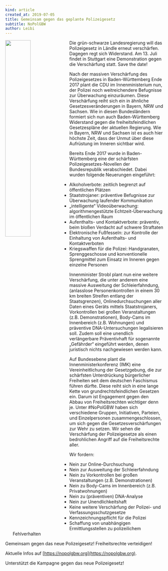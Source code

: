```yaml
---
kind: article
created_at: 2019-07-05
title: Gemeinsam gegen das geplante Polizeigesetz
subtitle: NoPolGBW
author: Leibi
---
```

<img src="/2019-07-04-beitritt-buendnis-nopolgbw/flyer.png" width="40%" align="left" >
Die grün-schwarze Landesregierung will das Polizeigesetz in Ländle erneut verschärfen. Dagegen regt sich Widerstand. Am 13. Juli findet in Stuttgart eine Demonstration gegen die Verschärfung statt. Save the date!

Nach der massiven Verschärfung des Polizeigesetzes in Baden-Württemberg Ende 2017 plant die CDU im Innenministerium nun, der Polizei noch weitreichendere Befugnisse zur Überwachung einzuräumen. Diese Verschärfung reiht sich ein in ähnliche Gesetzesveränderungen in Bayern, NRW und Sachsen. Wie in diesen Bundesländern formiert sich nun auch Baden-Württemberg Widerstand gegen die freiheitsfeindlichen Gesetzespläne der aktuellen Regierung. Wie in Bayern, NRW und Sachsen ist es auch hier höchste Zeit, dass der Unmut über diese Aufrüstung im Inneren sichtbar wird.

<!-- break -->

Bereits Ende 2017 wurde in Baden-Württemberg eine der schärfsten Polizeigesetzes-Novellen der Bundesrepublik verabschiedet. Dabei wurden folgende Neuerungen eingeführt:

  - Alkoholverbote: zeitlich begrenzt auf öffentlichen Plätzen
  - Staatstrojaner: präventive Befugnisse zur Überwachung laufender Kommunikation
  - „intelligente“ Videoüberwachung: algorithmengestützte Echtzeit-Überwachung im öffentlichen Raum
  - Aufenthalts- und Kontaktverbote: präventiv, beim bloßen Verdacht auf schwere Straftaten
  - Elektronische Fußfesseln: zur Kontrolle der Einhaltung von Aufenthalts- und Kontaktverboten
  - Kriegswaffen für die Polizei: Handgranaten, Sprenggeschosse und konventionelle Sprengmittel zum Einsatz im Inneren gegen einzelne Personen

Innenminister Strobl plant nun eine weitere Verschärfung, die unter anderem eine massive Ausweitung der Schleierfahndung, (anlasslose Personenkontrollen in einem 30 km breiten Streifen entlang der Staatsgrenzen), Onlinedurchsuchungen aller Daten eines Geräts mittels Staatstrojaners, Vorkontrollen bei großen Veranstaltungen (z.B. Demonstrationen), Body-Cams im Innenbereich (z.B. Wohnungen) und präventive DNA-Untersuchungen legalisieren soll. Zudem soll eine unendlich verlängerbare Präventivhaft für sogenannte „Gefährder“ eingeführt werden, denen juristisch nichts nachgewiesen werden kann.

Auf Bundesebene plant die Innenministerkonferenz (IMK) eine Vereinheitlichung der Gesetzgebung, die zur schärfsten Unterdrückung bürgerlicher Freiheiten seit dem deutschen Faschismus führen dürfte. Diese reiht sich in eine lange Kette von grundrechtsfeindlichen Gesetzen ein. Darum ist Engagement gegen den Abbau von Freiheitsrechten wichtiger denn je. Unter #NoPolGBW haben sich verschiedene Gruppen, Initiativen, Parteien, und Einzelpersonen zusammengeschlossen, um sich gegen die Gesetzesverschärfungen zur Wehr zu setzen. Wir sehen die Verschärfung der Polizeigesetze als einen bedrohlichen Angriff auf die Freiheitsrechte aller.

Wir fordern:

  - Nein zur Online-Durchsuchung
  - Nein zur Ausweitung der Schleierfahndung
  - Nein zu Vorkontrollen bei großen Veranstaltungen (z.B. Demonstrationen)
  - Nein zu Body-Cams im Innenbereich (z.B. Privatwohnungen)
  - Nein zu (präventiven) DNA-Analyse
  - Nein zur Unendlichkeitshaft
  - Keine weitere Verschärfung der Polizei- und Verfassungsschutzgesetze
  - Kennzeichnungspflicht für die Polizei
  - Schaffung von unabhängigen Ermittlungsstellen zu polizeilichem Fehlverhalten

Gemeinsam gegen das neue Polizeigesetz! Freiheitsrechte verteidigen!

Aktuelle Infos auf [https://nopolgbw.org](https://nopolgbw.org).

Unterstützt die Kampagne gegen das neue Polizeigesetz!

